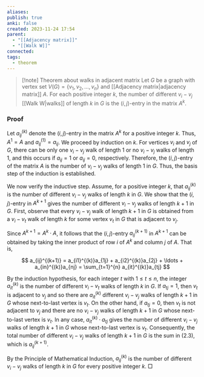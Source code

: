 ```yaml
---
aliases: 
publish: true
anki: false
created: 2023-11-24 17:54
parent:
  - "[[Adjacency matrix]]"
  - "[[Walk W]]"
connected: 
tags:
  - theorem
---
```


> [!note] Theorem about walks in adjacent matrix
Let $G$ be a graph with vertex set $V(G) = \{v_1, v_2, \ldots, v_n\} {}$ and [[Adjacency matrix|adjacency matrix]]  $A$. For each positive integer $k$, the number of different $v_i - v_j {}$  [[Walk W|walks]] of length $k$ in $G$ is the $(i,j)$-entry in the matrix $A^k {}$.

### Proof
Let $a_{ij}^{(k)}$ denote the $(i,j)$-entry in the matrix $A^k$ for a positive integer $k$. Thus, $A^1 = A$ and $a_{ij}^{(1)} = a_{ij}$. We proceed by induction on $k$. For vertices $v_i$ and $v_j$ of $G$, there can be only one $v_i - v_j$ walk of length 1 or no $v_i - v_j$ walks of length 1, and this occurs if $a_{ij} = 1$ or $a_{ij} = 0$, respectively. Therefore, the $(i,j)$-entry of the matrix $A$ is the number of $v_i - v_j$ walks of length 1 in $G$. Thus, the basis step of the induction is established.

We now verify the inductive step. Assume, for a positive integer $k$, that $a_{ij}^{(k)}$ is the number of different $v_i - v_j$ walks of length $k$ in $G$. We show that the $(i,j)$-entry in $A^{k+1}$ gives the number of different $v_i - v_j$ walks of length $k+1$ in $G$. First, observe that every $v_i - v_j$ walk of length $k+1$ in $G$ is obtained from a $v_i - v_t$ walk of length $k$ for some vertex $v_t$ in $G$ that is adjacent to $v_j$.

Since $A^{k+1} = A^k \cdot A$, it follows that the $(i,j)$-entry $a_{ij}^{(k+1)}$ in $A^{k+1}$ can be obtained by taking the inner product of row $i$ of $A^k$ and column $j$ of $A$. That is,

$$
a_{ij}^{(k+1)} = a_{i1}^{(k)}a_{1j} + a_{i2}^{(k)}a_{2j} + \ldots + a_{in}^{(k)}a_{nj} = \sum_{t=1}^{n} a_{it}^{(k)}a_{tj}
$$

By the induction hypothesis, for each integer $t$ with $1 \le t \le n$, the integer $a_{it}^{(k)}$ is the number of different $v_i - v_t$ walks of length $k$ in $G$. If $a_{tj} = 1$, then $v_t$ is adjacent to $v_j$ and so there are $a_{it}^{(k)}$ different $v_i - v_j$ walks of length $k + 1$ in $G$ whose next-to-last vertex is $v_t$. On the other hand, if $a_{tj} = 0$, then $v_t$ is not adjacent to $v_j$ and there are no $v_i - v_j$ walks of length $k + 1$ in $G$ whose next-to-last vertex is $v_t$. In any case, $a_{it}^{(k)} \cdot a_{tj}$ gives the number of different $v_i - v_j$ walks of length $k + 1$ in $G$ whose next-to-last vertex is $v_t$. Consequently, the total number of different $v_i - v_j$ walks of length $k + 1$ in $G$ is the sum in (2.3), which is $a_{ij}^{(k+1)}$.

By the Principle of Mathematical Induction, $a_{ij}^{(k)}$ is the number of different $v_i - v_j$ walks of length $k$ in $G$ for every positive integer $k$. □
















